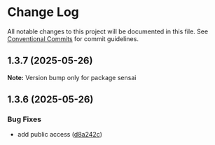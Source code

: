 # Change Log

All notable changes to this project will be documented in this file.
See [Conventional Commits](https://conventionalcommits.org) for commit guidelines.

## 1.3.7 (2025-05-26)

**Note:** Version bump only for package sensai

## 1.3.6 (2025-05-26)

### Bug Fixes

- add public access ([d8a242c](https://github.com/sensaihq/sensai/commit/d8a242cdc28cf5af262c555594b868fd18239185))
